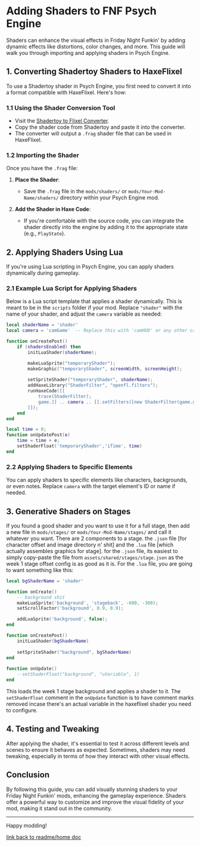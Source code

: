 # Adding Shaders to FNF Psych Engine

Shaders can enhance the visual effects in Friday Night Funkin' by adding dynamic effects like distortions, color changes, and more. This guide will walk you through importing and applying shaders in Psych Engine.

## 1. Converting Shadertoy Shaders to HaxeFlixel

To use a Shadertoy shader in Psych Engine, you first need to convert it into a format compatible with HaxeFlixel. Here's how:

### 1.1 Using the Shader Conversion Tool

- Visit the [Shadertoy to Flixel Converter](https://theleername.github.io/ShadertoyToFlixel).
- Copy the shader code from Shadertoy and paste it into the converter.
- The converter will output a `.frag` shader file that can be used in HaxeFlixel.

### 1.2 Importing the Shader

Once you have the `.frag` file:

1. **Place the Shader**: 
   - Save the `.frag` file in the `mods/shaders/` or `mods/Your-Mod-Name/shaders/` directory within your Psych Engine mod.

2. **Add the Shader in Haxe Code**:
   - If you're comfortable with the source code, you can integrate the shader directly into the engine by adding it to the appropriate state (e.g., `PlayState`).

## 2. Applying Shaders Using Lua

If you're using Lua scripting in Psych Engine, you can apply shaders dynamically during gameplay.

### 2.1 Example Lua Script for Applying Shaders

Below is a Lua script template that applies a shader dynamically. This is meant to be in the `scripts` folder if your mod. Replace `"shader"` with the name of your shader, and adjust the `camera` variable as needed:

```lua
local shaderName = 'shader'
local camera = 'camGame'  -- Replace this with 'camHUD' or any other camera if needed

function onCreatePost()
    if (shadersEnabled) then
        initLuaShader(shaderName);

        makeLuaSprite("temporaryShader");
        makeGraphic("temporaryShader", screenWidth, screenHeight);
        
        setSpriteShader("temporaryShader", shaderName);
        addHaxeLibrary("ShaderFilter", "openfl.filters");
        runHaxeCode([[
            trace(ShaderFilter);
            game.]] .. camera .. [[.setFilters([new ShaderFilter(game.getLuaObject("temporaryShader").shader)]);
        ]]);
    end
end

local time = 0;
function onUpdatePost(e)
    time = time + e;
    setShaderFloat('temporaryShader','iTime', time)
end
```

### 2.2 Applying Shaders to Specific Elements

You can apply shaders to specific elements like characters, backgrounds, or even notes. Replace `camera` with the target element's ID or name if needed.

## 3. Generative Shaders on Stages

If you found a good shader and you want to use it for a full stage, then add a new file in `mods/stages/` or `mods/Your-Mod-Name/stages/` and call it whatever you want. There are 2 components to a stage. the `.json` file [for character offset and image directory n' shit] and the `.lua` file [which actually assembles graphics for stage]. for the `.json` file, its easiest to simply copy-paste the file from `assets/shared/stages/stage.json` as the week 1 stage offset config is as good as it is. For the `.lua` file, you are going to want something like this:

```lua
local bgShaderName = 'shader'

function onCreate()
	-- background shit
	makeLuaSprite('background', 'stageback', -600, -300);
	setScrollFactor('background', 0.9, 0.9);

	addLuaSprite('background', false);
end

function onCreatePost()
    initLuaShader(bgShaderName)
 
    setSpriteShader("background", bgShaderName)
end
 
function onUpdate()
    --setShaderFloat("background", "uVariable", 1)
end
```

This loads the week 1 stage background and applies a shader to it. The `setShaderFloat` comment in the `onUpdate` function is to have comment marks removed incase there's an actual variable in the haxeflixel shader you need to configure.

## 4. Testing and Tweaking

After applying the shader, it's essential to test it across different levels and scenes to ensure it behaves as expected. Sometimes, shaders may need tweaking, especially in terms of how they interact with other visual effects.

## Conclusion

By following this guide, you can add visually stunning shaders to your Friday Night Funkin' mods, enhancing the gameplay experience. Shaders offer a powerful way to customize and improve the visual fidelity of your mod, making it stand out in the community.

---

Happy modding!

[link back to readme/home doc](https://github.com/BobbyDrawz/psych-engine-modding-docs-unofficial/blob/main/README.md)
